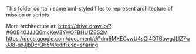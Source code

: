 This folder contain some xml-styled files to represent architecture of mission or scripts


More architecture at:
https://drive.draw.io/?#G0B40JJJQ6mcKeV3YwOFBHU1ZBS2M
https://docs.google.com/document/d/1dm6MXECvwU4sQi4DTBuwgJLIZ7wJJ8-qxJjbDcrQ65M/edit?usp=sharing

